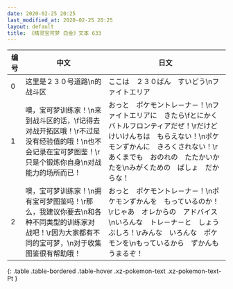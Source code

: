 ```yaml
---
date: 2020-02-25 20:25
last_modified_at: 2020-02-25 20:25
layout: default
title: 《精灵宝可梦 白金》文本 633
---
```

| 编号 | 中文 | 日文 |
| ---- | ---- | ---- |
| 0 | 这里是２３０号道路\n的战斗区 | ここは　２３０ばん　すいどう\nファイトエリア |
| 1 | 噢，宝可梦训练家！\n来到战斗区的话，\f记得去对战开拓区哦！\r不过是没有经验值的哦！\n也不会记录在宝可梦图鉴！\r只是个锻炼你自身\n对战能力的场所而已！ | おっと　ポケモントレ－ナ－！\nファイトエリアに　きたら\fとにかく　バトルフロンティアだぜ！\rだけど　けいけんちは　もらえない！\nポケモンずかんに　きろくされない！\rあくまでも　おのれの　たたかいかたを\nみがくための　ばしょ　だからな！ |
| 2 | 噢，宝可梦训练家！\n拥有宝可梦图鉴吗！\r那么，我建议你要去\n和各种不同类型的训练家对战吧！\r因为大家都有不同的宝可梦，\n对于收集图鉴很有帮助哦！ | おっと　ポケモントレ－ナ－！\nポケモンずかんを　もっているのか！\rじゃあ　オレからの　アドバイス\nいろんな　トレ－ナ－と　しょうぶしろ！\rみんな　いろんな　ポケモンを\nもっているから　ずかんも　うまるぞ！ |
{: .table .table-bordered .table-hover .xz-pokemon-text .xz-pokemon-text-Pt }